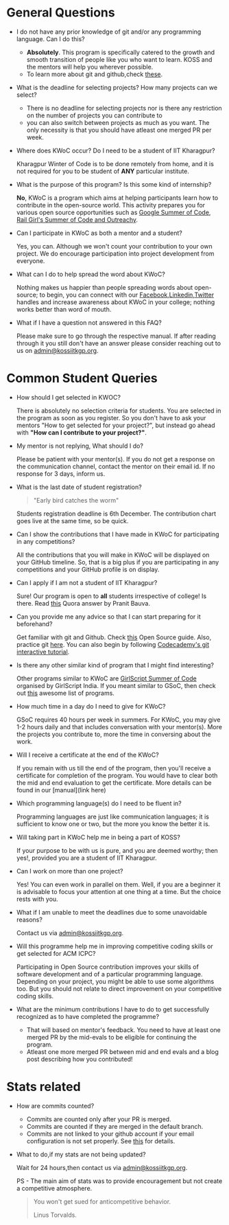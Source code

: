 # General Questions

- I do not have any prior knowledge of git and/or any programming language. Can I do this?

  - **Absolutely**. This program is specifically catered to the growth and smooth transition of people like you who want to learn. KOSS and the mentors will help you wherever possible.
  - To learn more about git and github,check [these](https://github.com/kossiitkgp/Git-and-Github-2021).

- What is the deadline for selecting projects? How many projects can we select?

  - There is no deadline for selecting projects nor is there any restriction on the number of projects you can contribute to
  - you can also switch between projects as much as you want. The only necessity is that you should have atleast one merged PR per week.

- Where does KWoC occur? Do I need to be a student of IIT Kharagpur?

  Kharagpur Winter of Code is to be done remotely from home, and it is not required for you to be student of **ANY** particular institute.

- What is the purpose of this program? Is this some kind of internship?

  **No**, KWoC is a program which aims at helping participants learn how to contribute in the open-source world. This activity prepares you for various open source opportunities such as [Google Summer of Code](https://summerofcode.withgoogle.com/archive/), [Rail Girl's Summer of Code and Outreachy](https://railsgirlssummerofcode.org).

- Can I participate in KWoC as both a mentor and a student?

  Yes, you can. Although we won't count your contribution to your own project. We do encourage participation into project development from everyone.

- What can I do to help spread the word about KWoC?

  Nothing makes us happier than people spreading words about open-source; to begin, you can connect with our [Facebook](https://www.facebook.com/kossiitkgp),[Linkedin](https://www.linkedin.com/company/kharagpur-open-source-society),[Twitter](https://twitter.com/kossiitkgp) handles and increase awareness about KWoC in your college; nothing works better than word of mouth.

- What if I have a question not answered in this FAQ?

  Please make sure to go through the respective manual. If after reading through it you still don't have an answer please consider reaching out to us on admin@kossiitkgp.org.

# Common Student Queries

- How should I get selected in KWOC?

  There is absolutely no selection criteria for students. You are selected in the program as soon as you register. So you don't have to ask your mentors "How to get selected for your project?", but instead go ahead with **"How can I contribute to your project?"**.

- My mentor is not replying, What should I do?

  Please be patient with your mentor(s). If you do not get a response on the communication channel, contact the mentor on their email id. If no response for 3 days, inform us.

- What is the last date of student registration?

  > "Early bird catches the worm"

  Students registration deadline is 6th December. The contribution chart goes live at the same time, so be quick.

- Can I show the contributions that I have made in KWoC for participating in any competitions?

  All the contributions that you will make in KWoC will be displayed on your GitHub timeline. So, that is a big plus if you are participating in any competitions and your GitHub profile is on display.

- Can I apply if I am not a student of IIT Kharagpur?

  Sure! Our program is open to **all** students irrespective of college! Is there. Read [this](https://www.quora.com/What-is-the-prerequisite-for-participating-in-Kharagpur-Winter-of-Code-2016) Quora answer by Pranit Bauva.

- Can you provide me any advice so that I can start preparing for it beforehand?

  Get familiar with git and Github. Check [this](https://opensource.guide) Open Source guide. Also, practice git [here](https://gitimmersion.com/index.html). You can also begin by following [Codecademy's git interactive tutorial](https://www.codecademy.com/learn/learn-git).

- Is there any other similar kind of program that I might find interesting?

  Other programs similar to KWoC are [GirlScript Summer of Code](https://gssoc.girlscript.tech) organised by GirlScript India. If you meant similar to GSoC, then check out [this](https://github.com/deepanshu1422/List-Of-Open-Source-Internships-Programs) awesome list of programs.

- How much time in a day do I need to give for KWoC?

  GSoC requires 40 hours per week in summers. For KWoC, you may give 1-2 hours daily and that includes conversation with your mentor(s). More the projects you contribute to, more the time in conversing about the work.

- Will I receive a certificate at the end of the KWoC?

  If you remain with us till the end of the program, then you'll receive a certificate for completion of the program. You would have to clear both the mid and end evaluation to get the certificate. More details can be found in our [manual](link here)

- Which programming language(s) do I need to be fluent in?

  Programming languages are just like communication languages; it is sufficient to know one or two, but the more you know the better it is.

- Will taking part in KWoC help me in being a part of KOSS?

  If your purpose to be with us is pure, and you are deemed worthy; then yes!, provided you are a student of IIT Kharagpur.

- Can I work on more than one project?

  Yes! You can even work in parallel on them. Well, if you are a beginner it is advisable to focus your attention at one thing at a time. But the choice rests with you.

- What if I am unable to meet the deadlines due to some unavoidable reasons?

  Contact us via admin@kossiitkgp.org.

- Will this programme help me in improving competitive coding skills or get selected for ACM ICPC?

  Participating in Open Source contribution improves your skills of software development and of a particular programming language. Depending on your project, you might be able to use some algorithms too. But you should not relate to direct improvement on your competitive coding skills.

- What are the minimum contributions I have to do to get successfully recognized as to have completed the programme?

  - That will based on mentor's feedback. You need to have at least one merged PR by the mid-evals to be eligible for continuing the program.
  - Atleast one more merged PR between mid and end evals and a blog post describing how you contributed!

# Stats related

- How are commits counted?

  - Commits are counted only after your PR is merged.
  - Commits are counted if they are merged in the default branch.
  - Commits are not linked to your github account if your email configuration is not set properly. See [this](https://github.com/kossiitkgp/kwoc-bugs/issues/22#issuecomment-747068412) for details.

- What to do,if my stats are not being updated?

  Wait for 24 hours,then contact us via admin@kossiitkgp.org.

  PS - The main aim of stats was to provide encouragement but not create a competitive atmosphere.

  > You won't get sued for anticompetitive behavior.
  >
  > Linus Torvalds.
